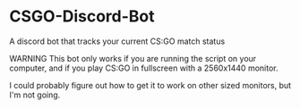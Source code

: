 # CSGO-Discord-Bot
A discord bot that tracks your current CS:GO match status

WARNING
This bot only works if you are running the script on your computer, and if you play CS:GO in fullscreen with a 2560x1440 monitor.

I could probably figure out how to get it to work on other sized monitors, but I'm not going.
